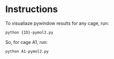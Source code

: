 # Instructions

To visualiaze pywindow results for any cage, run:

```bash
python {ID}-pymol2.py
```
So, for cage A1, run:

```bash
python A1-pymol2.py
```

